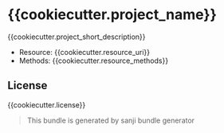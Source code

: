 {{cookiecutter.project_name}}
=========
{{cookiecutter.project_short_description}}

- Resource: {{cookiecutter.resource_uri}}
- Methods: {{cookiecutter.resource_methods}}

License
-------
{{cookiecutter.license}}


> This bundle is generated by sanji bundle generator
